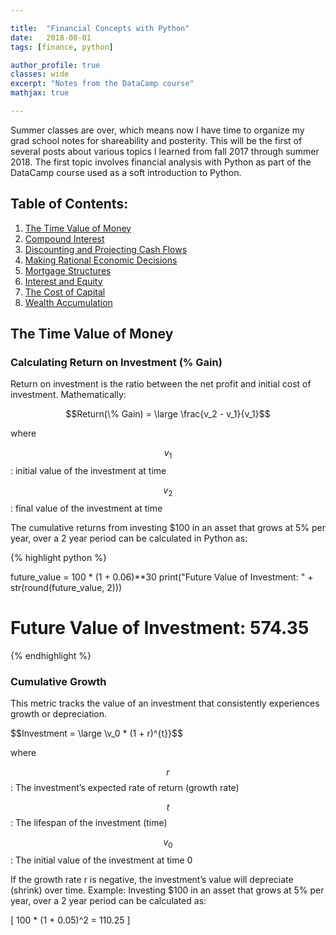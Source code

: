 ```yaml
---

title:  "Financial Concepts with Python"
date:   2018-08-01
tags: [finance, python]

author_profile: true
classes: wide
excerpt: "Notes from the DataCamp course"
mathjax: true

---
```


Summer classes are over, which means now I have time to organize my grad school notes for shareability
and posterity. This will be the first of several posts about various topics I learned from fall 2017 
through summer 2018. The first topic involves financial analysis with Python as part of the DataCamp course 
used as a soft introduction to Python. 

## Table of Contents:
1. [The Time Value of Money](#the-time-value-of-money)
2. [Compound Interest]()
3. [Discounting and Projecting Cash Flows]()
4. [Making Rational Economic Decisions]()
5. [Mortgage Structures]()
6. [Interest and Equity]()
7. [The Cost of Capital]()
8. [Wealth Accumulation]()


## The Time Value of Money

### Calculating Return on Investment (% Gain)

Return on investment is the ratio between the net profit and initial cost of investment. Mathematically: 

$$Return(\% Gain) = \large \frac{v_2 - v_1}{v_1}$$

where 

$$v_1$$: initial value of the investment at time

$$v_2$$: final value of the investment at time

The cumulative returns from investing $100 in an asset that grows at 5% per year, over a 2 year period can be calculated in Python as: 

{% highlight python %}

future_value = 100 * (1 + 0.06)**30
print("Future Value of Investment: " + str(round(future_value, 2)))

# Future Value of Investment: 574.35

{% endhighlight %}

### Cumulative Growth

This metric tracks the value of an investment that consistently experiences growth or depreciation. 

$$Investment = \large \v_0 * (1 + r)^{t}}$$

where

$$r$$: The investment’s expected rate of return (growth rate)

$$t$$: The lifespan of the investment (time) 

$$v_0$$: The initial value of the investment at time 0

If the growth rate r is negative, the investment’s value will depreciate (shrink) over time. 
Example: Investing $100 in an asset that grows at 5% per year, over a 2 year period can be calculated as: 

\[ 100 * (1 + 0.05)^2 = 110.25 \]








